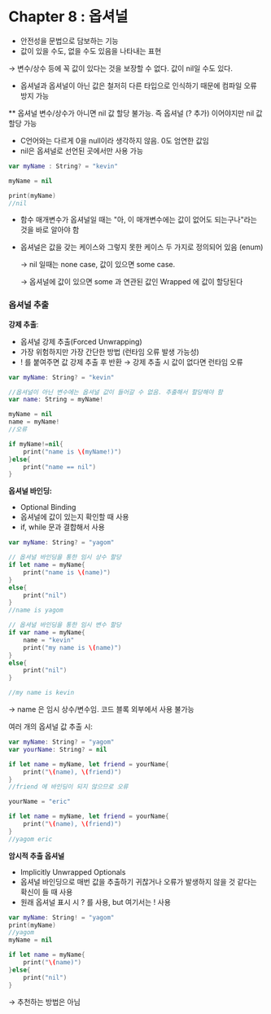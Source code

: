 # Chapter 8 : 옵셔널
- 안전성을 문법으로 담보하는 기능
- 값이 있을 수도, 없을 수도 있음을 나타내는 표현

→ 변수/상수 등에 꼭 값이 있다는 것을 보장할 수 없다. 값이 nil일 수도 있다.

- 옵셔널과 옵셔널이 아닌 값은 철저히 다른 타입으로 인식하기 때문에 컴파일 오류 방지 가능

** 옵셔널 변수/상수가 아니면 nil 값 할당 불가능. 즉 옵셔널 (? 추가) 이어야지만 nil 값 할당 가능

- C언어와는 다르게 0을 null이라 생각하지 않음. 0도 엄연한 값임
- nil은 옵셔널로 선언된 곳에서만 사용 가능

```swift
var myName : String? = "kevin"

myName = nil

print(myName) 
//nil
```

- 함수 매개변수가 옵셔널일 때는 "아, 이 매개변수에는 값이 없어도 되는구나"라는 것을 바로 알아야 함

- 옵셔널은 값을 갖는 케이스와 그렇지 못한 케이스 두 가지로 정의되어 있음 (enum)

    → nil 일때는 none case, 값이 있으면 some case.

    → 옵셔널에 값이 있으면 some 과 연관된 값인 Wrapped 에 값이 할당된다

### 옵셔널 추출

**강제 추출**:

- 옵셔널 강제 추출(Forced Unwrapping)
- 가장 위험하지만 가장 간단한 방법 (런타임 오류 발생 가능성)
- ! 를 붙여주면 값 강제 추출 후 반환 → 강제 추출 시 값이 없다면 런타임 오류

```swift
var myName: String? = "kevin"

//옵셔널이 아닌 변수에는 옵셔널 값이 들어갈 수 없음. 추출해서 할당해야 함
var name: String = myName!

myName = nil
name = myName!
//오류

if myName!=nil{
	print("name is \(myName!)")
}else{
	print("name == nil")
}
```

**옵셔널 바인딩:**

- Optional Binding
- 옵셔널에 값이 있는지 확인할 때 사용
- if, while 문과 결합해서 사용

```swift
var myName: String? = "yagom"

// 옵셔널 바인딩을 통한 임시 상수 할당
if let name = myName{
	print("name is \(name)")
}
else{
	print("nil")
}
//name is yagom

// 옵셔널 바인딩을 통한 임시 변수 할당
if var name = myName{
	name = "kevin"
	print("my name is \(name)")
}
else{
	print("nil")
}

//my name is kevin 
```

→ name 은 임시 상수/변수임. 코드 블록 외부에서 사용 불가능

여러 개의 옵셔널 값 추출 시:

```swift
var myName: String? = "yagom"
var yourName: String? = nil

if let name = myName, let friend = yourName{
	print("\(name), \(friend)")
}
//friend 에 바인딩이 되지 않으므로 오류

yourName = "eric"

if let name = myName, let friend = yourName{
	print("\(name), \(friend)")
}
//yagom eric
```

**암시적 추출 옵셔널**

- Implicitly Unwrapped Optionals
- 옵셔널 바인딩으로 매번 값을 추출하기 귀찮거나 오류가 발생하지 않을 것 같다는 확신이 들 때 사용
- 원래 옵셔널 표시 시 ? 를 사용, but 여기서는 ! 사용

```swift
var myName: String! = "yagom"
print(myName)
//yagom
myName = nil

if let name = myName{
	print("\(name)")
}else{
	print("nil")
}
```

→ 추천하는 방법은 아님
